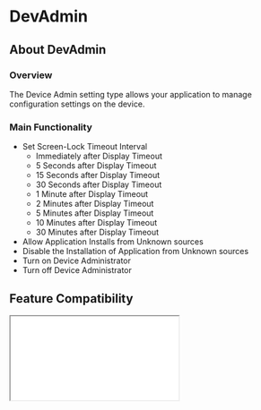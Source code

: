 # DevAdmin

## About DevAdmin

### Overview

The Device Admin setting type allows your application to manage configuration settings on the device.

### Main Functionality

* Set Screen-Lock Timeout Interval
  * Immediately after Display Timeout
  * 5 Seconds after Display Timeout
  * 15 Seconds after Display Timeout
  * 30 Seconds after Display Timeout
  * 1 Minute after Display Timeout
  * 2 Minutes after Display Timeout
  * 5 Minutes after Display Timeout
  * 10 Minutes after Display Timeout
  * 30 Minutes after Display Timeout
* Allow Application Installs from Unknown sources
* Disable the Installation of Application from Unknown sources
* Turn on Device Administrator
* Turn off Device Administrator


## Feature Compatibility
<iframe src="compare.html#mx=4.3&csp=DevAdmin&os=All&embed=true"></iframe> 
